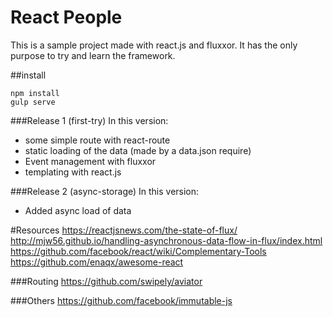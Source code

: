 React People
=======

This is a sample project made with react.js and fluxxor.
It has the only purpose to try and learn the framework.

##install
```
npm install
gulp serve
```

###Release 1 (first-try)
In this version:
 * some simple route with react-route
 * static loading of the data (made by a data.json require)
 * Event management with fluxxor
 * templating with react.js

###Release 2 (async-storage)
In this version:
 * Added async load of data


#Resources
https://reactjsnews.com/the-state-of-flux/
http://mjw56.github.io/handling-asynchronous-data-flow-in-flux/index.html
https://github.com/facebook/react/wiki/Complementary-Tools
https://github.com/enaqx/awesome-react

###Routing
https://github.com/swipely/aviator

###Others
https://github.com/facebook/immutable-js

